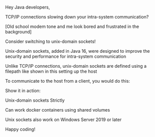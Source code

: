 Hey Java developers,

TCP/IP connections slowing down your intra-system communication?

[Old school modem tone and me look bored and frustrated in the background]

Consider switching to unix-domain sockets! 

Unix-domain sockets, added in Java 16, were designed to improve the security and performance for intra-system communication

Unlike TCP/IP connections, unix-domain sockets are defined using a filepath like shown in this setting up the host

To communicate to the host from a client, you would do this:

Show it in action:

Unix-domain sockets Strictly 

Can work docker containers using shared volumes

Unix sockets also work on Windows Server 2019 or later

Happy coding!